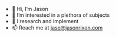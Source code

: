 - 👋 Hi, I’m Jason
- 👀 I’m interested in a plethora of subjects
- 🌱 I research and implement
- 📫 Reach me at jase@jasonrixon.com

<!---
JSONDR/JSONDR is a ✨ special ✨ repository because its `README.md` (this file) appears on your GitHub profile.
You can click the Preview link to take a look at your changes.
--->
